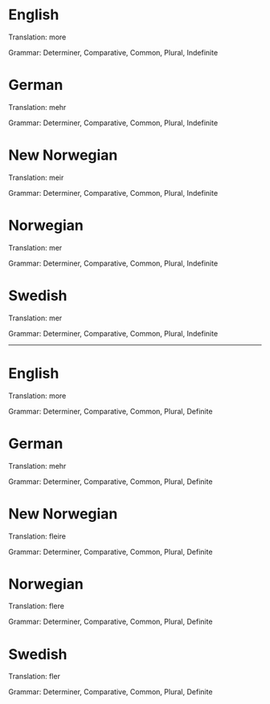 English
=======

Translation: more

Grammar: Determiner, Comparative, Common, Plural, Indefinite



German
======

Translation: mehr

Grammar: Determiner, Comparative, Common, Plural, Indefinite



New Norwegian
=============

Translation: meir

Grammar: Determiner, Comparative, Common, Plural, Indefinite



Norwegian
=========

Translation: mer

Grammar: Determiner, Comparative, Common, Plural, Indefinite



Swedish
=======

Translation: mer

Grammar: Determiner, Comparative, Common, Plural, Indefinite



--------------------------------------------------------------------------------



English
=======

Translation: more

Grammar: Determiner, Comparative, Common, Plural, Definite



German
======

Translation: mehr

Grammar: Determiner, Comparative, Common, Plural, Definite



New Norwegian
=============

Translation: fleire

Grammar: Determiner, Comparative, Common, Plural, Definite



Norwegian
=========

Translation: flere

Grammar: Determiner, Comparative, Common, Plural, Definite



Swedish
=======

Translation: fler

Grammar: Determiner, Comparative, Common, Plural, Definite
